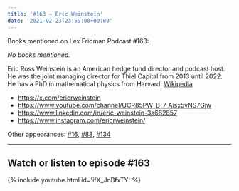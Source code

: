 ```yaml
---
title: '#163 – Eric Weinstein'
date: '2021-02-23T23:59:00+00:00'
---
```


Books mentioned on Lex Fridman Podcast #163:

*No books mentioned.*

Eric Ross Weinstein is an American hedge fund director and podcast host. He was the joint managing director for Thiel Capital from 2013 until 2022. He has a PhD in mathematical physics from Harvard. <a href="https://en.wikipedia.org/wiki/Eric_Weinstein" target="_blank">Wikipedia</a>

- <a href="https://x.com/ericrweinstein" target="_blank">https://x.com/ericrweinstein</a>
- <a href="https://www.youtube.com/channel/UCR85PW_B_7_Aisx5vNS7Gjw" target="_blank">https://www.youtube.com/channel/UCR85PW_B_7_Aisx5vNS7Gjw</a>
- <a href="https://www.linkedin.com/in/eric-weinstein-3a682857" target="_blank">https://www.linkedin.com/in/eric-weinstein-3a682857</a>
- <a href="https://www.instagram.com/ericrweinstein/" target="_blank">https://www.instagram.com/ericrweinstein/</a>

Other appearances: [\#16](/16-eric-weinstein/), [\#88](/88-eric-weinstein/), [\#134](/134-eric-weinstein/)

- - - - - -

## Watch or listen to episode #163

{% include youtube.html id='ifX_JnBfxTY' %}